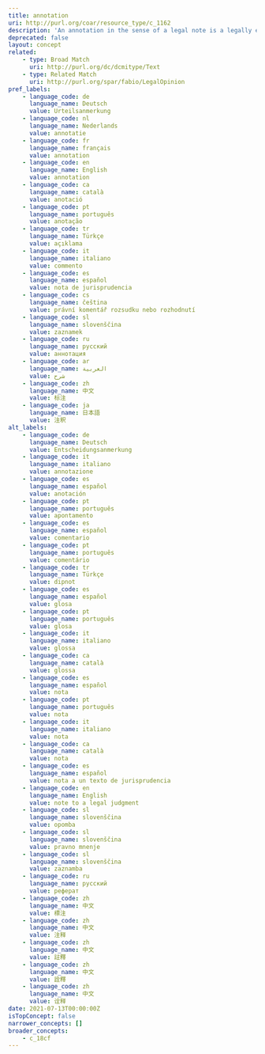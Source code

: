 ```yaml
---
title: annotation
uri: http://purl.org/coar/resource_type/c_1162
description: 'An annotation in the sense of a legal note is a legally explanatory comment on a decision handed down by a court or arbitral tribunal. [Source: DRIVER info:eu-repo definition]'
deprecated: false
layout: concept
related:
    - type: Broad Match
      uri: http://purl.org/dc/dcmitype/Text
    - type: Related Match
      uri: http://purl.org/spar/fabio/LegalOpinion
pref_labels:
    - language_code: de
      language_name: Deutsch
      value: Urteilsanmerkung
    - language_code: nl
      language_name: Nederlands
      value: annotatie
    - language_code: fr
      language_name: français
      value: annotation
    - language_code: en
      language_name: English
      value: annotation
    - language_code: ca
      language_name: català
      value: anotació
    - language_code: pt
      language_name: português
      value: anotação
    - language_code: tr
      language_name: Türkçe
      value: açıklama
    - language_code: it
      language_name: italiano
      value: commento
    - language_code: es
      language_name: español
      value: nota de jurisprudencia
    - language_code: cs
      language_name: čeština
      value: právní komentář rozsudku nebo rozhodnutí
    - language_code: sl
      language_name: slovenščina
      value: zaznamek
    - language_code: ru
      language_name: русский
      value: аннотация
    - language_code: ar
      language_name: العربية
      value: شرح
    - language_code: zh
      language_name: 中文
      value: 标注
    - language_code: ja
      language_name: 日本語
      value: 注釈
alt_labels:
    - language_code: de
      language_name: Deutsch
      value: Entscheidungsanmerkung
    - language_code: it
      language_name: italiano
      value: annotazione
    - language_code: es
      language_name: español
      value: anotación
    - language_code: pt
      language_name: português
      value: apontamento
    - language_code: es
      language_name: español
      value: comentario
    - language_code: pt
      language_name: português
      value: comentário
    - language_code: tr
      language_name: Türkçe
      value: dipnot
    - language_code: es
      language_name: español
      value: glosa
    - language_code: pt
      language_name: português
      value: glosa
    - language_code: it
      language_name: italiano
      value: glossa
    - language_code: ca
      language_name: català
      value: glossa
    - language_code: es
      language_name: español
      value: nota
    - language_code: pt
      language_name: português
      value: nota
    - language_code: it
      language_name: italiano
      value: nota
    - language_code: ca
      language_name: català
      value: nota
    - language_code: es
      language_name: español
      value: nota a un texto de jurisprudencia
    - language_code: en
      language_name: English
      value: note to a legal judgment
    - language_code: sl
      language_name: slovenščina
      value: opomba
    - language_code: sl
      language_name: slovenščina
      value: pravno mnenje
    - language_code: sl
      language_name: slovenščina
      value: zaznamba
    - language_code: ru
      language_name: русский
      value: реферат
    - language_code: zh
      language_name: 中文
      value: 標注
    - language_code: zh
      language_name: 中文
      value: 注释
    - language_code: zh
      language_name: 中文
      value: 註釋
    - language_code: zh
      language_name: 中文
      value: 詮釋
    - language_code: zh
      language_name: 中文
      value: 诠释
date: 2021-07-13T00:00:00Z
isTopConcept: false
narrower_concepts: []
broader_concepts:
    - c_18cf
---
```


